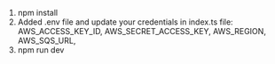 1) npm install
2) Added .env file and update your credentials in index.ts file:
   AWS_ACCESS_KEY_ID,
   AWS_SECRET_ACCESS_KEY,
   AWS_REGION,
   AWS_SQS_URL,
4) npm run dev

